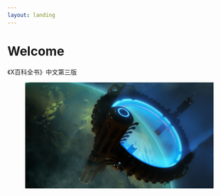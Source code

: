 ```yaml
---
layout: landing
---
```


# Welcome

《X百科全书》中文第三版

<figure><img src=".gitbook/assets/Jumpgate Cover.jpg" alt=""><figcaption></figcaption></figure>

